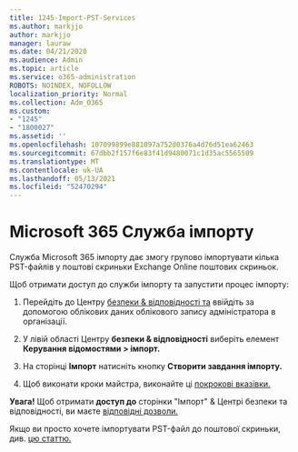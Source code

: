 ```yaml
---
title: 1245-Import-PST-Services
ms.author: markjjo
author: markjjo
manager: lauraw
ms.date: 04/21/2020
ms.audience: Admin
ms.topic: article
ms.service: o365-administration
ROBOTS: NOINDEX, NOFOLLOW
localization_priority: Normal
ms.collection: Adm_O365
ms.custom:
- "1245"
- "1800027"
ms.assetid: ''
ms.openlocfilehash: 107099899e881097a752d0376a4d76d51ea62463
ms.sourcegitcommit: 67dbb2f157f6e83f41d9480071c1d35ac5565509
ms.translationtype: MT
ms.contentlocale: uk-UA
ms.lasthandoff: 05/13/2021
ms.locfileid: "52470294"
---
```

# <a name="microsoft-365-import-service"></a>Microsoft 365 Служба імпорту

Служба Microsoft 365 імпорту дає змогу групово імпортувати кілька PST-файлів у поштові скриньки Exchange Online поштових скриньок.

Щоб отримати доступ до служби імпорту та запустити процес імпорту:

1. Перейдіть до Центру [безпеки & відповідності та](https://protection.office.com) ввійдіть за допомогою облікових даних облікового запису адміністратора в організації.

2. У лівій області Центру **безпеки & відповідності** виберіть елемент **Керування відомостями > імпорт.**

3. На сторінці **Імпорт** натисніть кнопку **Створити завдання імпорту.**

4. Щоб виконати кроки майстра, виконайте ці [покрокові вказівки.](/microsoft-365/compliance/use-network-upload-to-import-pst-files.md)

**Увага!** Щоб отримати **доступ до** сторінки "Імпорт" & Центрі безпеки та відповідності, ви маєте [відповідні дозволи.](/microsoft-365/security/office-365-security/use-dkim-to-validate-outbound-email.md)

Якщо ви просто хочете імпортувати PST-файл до поштової скриньки, див. [цю статтю.](https://support.office.com/article/import-email-contacts-and-calendar-from-an-outlook-pst-file-431a8e9a-f99f-4d5f-ae48-ded54b3440ac)
